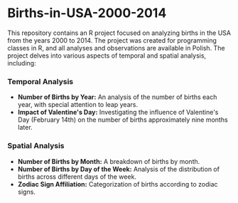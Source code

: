 # Births-in-USA-2000-2014
This repository contains an R project focused on analyzing births in the USA from the years 2000 to 2014. The project was created for programming classes in R, and all analyses and observations are available in Polish. The project delves into various aspects of temporal and spatial analysis, including:

<h3>Temporal Analysis</h3>
<ul>
<li><b>Number of Births by Year:</b> An analysis of the number of births each year, with special attention to leap years.</li>
<li><b>Impact of Valentine's Day:</b> Investigating the influence of Valentine's Day (February 14th) on the number of births approximately nine months later.</li>
</ul>
<h3>Spatial Analysis</h3>
<ul>
<li><b>Number of Births by Month:</b> A breakdown of births by month.</li>
<li><b>Number of Births by Day of the Week:</b> Analysis of the distribution of births across different days of the week.</li>
<li><b>Zodiac Sign Affiliation:</b> Categorization of births according to zodiac signs.</li>
</ul>
